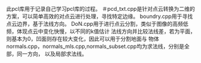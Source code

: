 此pcl库用于记录自己学习pcl库的过程。
＃pcd_txt.cpp是针对点云转换为二维的方案，可以简单高效的对点云进行处理，寻找特定边缘。
boundry.cpp用于寻找点云边界，基于法线方向。
DoN.cpp用于进行点云分割，类似于图像的高频低频，体现点云中变化快慢，以不同的k值估计
法线方向并比较法线差，若为平面，则基本为0，凹面则存在较大变化，因此可以用于分割地面与
物体
normals.cpp，normals_mls.cpp,normals_subset.cpp均为求法线，分别是全部，同一方向，
以及局部求法线。
